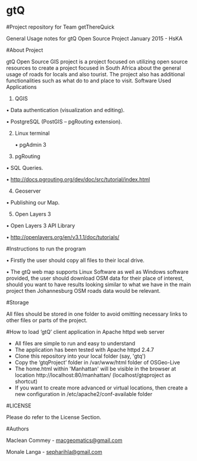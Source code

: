 
# gtQ

#Project repository for Team getThereQuick

General Usage notes for gtQ Open Source Project January 2015 - HsKA

#About Project

gtQ Open Source GIS project is a project focused on utilizing open source resources to create a project  focused in South Africa about the general usage of roads for locals and also tourist. The project also has additional functionalities such as what do to and place to visit.
Software Used
Applications

1.	QGIS
	
  •	Data authentication (visualization and editing).

  •	PostgreSQL (PostGIS – pgRouting extension).

2.	Linux terminal

	  •	pgAdmin 3

3.	pgRouting
	
  • SQL Queries.

  • http://docs.pgrouting.org/dev/doc/src/tutorial/index.html

4.	Geoserver
	
  •	Publishing our Map.

5.	Open Layers 3
	
  •	Open Layers 3 API Library

  •	http://openlayers.org/en/v3.1.1/doc/tutorials/

#Instructions to run the program

  •	Firstly the user should copy all files to their local drive.

  •	The gtQ web map supports Linux Software as well as Windows software provided, the user should download OSM data for   their place of interest, should you want to have results looking similar to what we have in the main project then     Johannesburg OSM roads data would be relevant.

#Storage

  All files should be stored in one folder to avoid omitting necessary links to other files or parts of the project.


#How to load ‘gtQ’ client application in Apache httpd web server

* All files are simple to run and easy to understand
* The application has been tested with Apache httpd 2.4.7
* Clone this repository into your local folder (say, 'gtq')
* Copy the ‘gtqProject’ folder in /var/www/html folder of OSGeo-Live
* The home.html within 'Manhattan' will be visible in the browser at location http://localhost:80/manhattan/       (localhost/gtqproject as shortcut)
* If you want to create more advanced or virtual locations, then create a new configuration in /etc/apache2/conf-available folder


#LICENSE

Please do refer to the License Section.

#Authors

Maclean Commey - macgeomatics@gmail.com

Monale Langa - sepharihla@gmail.com
